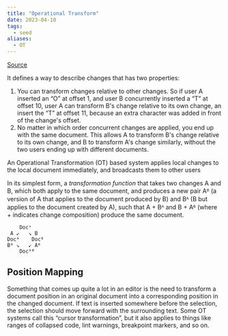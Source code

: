 ```yaml
---
title: "Operational Transform"
date: 2023-04-10
tags:
  - seed
aliases:
  - OT
---
```


[Source](https://marijnhaverbeke.nl/blog/collaborative-editing.html)

It defines a way to describe changes that has two properties:

1.  You can transform changes relative to other changes. So if user A inserted an “O” at offset 1, and user B concurrently inserted a “T” at offset 10, user A can transform B's change relative to its own change, an insert the “T” at offset 11, because an extra character was added in front of the change's offset.
2.  No matter in which order concurrent changes are applied, you end up with the same document. This allows A to transform B's change relative to its own change, and B to transform A's change similarly, without the two users ending up with different documents.

An Operational Transformation (OT) based system applies local changes to the local document immediately, and broadcasts them to other users

In its simplest form, a *transformation function* that takes two changes A and B, which both apply to the same document, and produces a new pair Aᴮ (a version of A that applies to the document produced by B) and Bᴬ (B but applies to the document created by A), such that A + Bᴬ and B + Aᴮ (where + indicates change composition) produce the same document.

```
    Docˢ
 A ↙   ↘ B
Docᴬ    Docᴮ
Bᴬ ↘   ↙ Aᴮ
    Docᴬᴮ
```

## Position Mapping

Something that comes up quite a lot in an editor is the need to transform a document position in an original document into a corresponding position in the changed document. If text is inserted somewhere before the selection, the selection should move forward with the surrounding text. Some OT systems call this “cursor transformation”, but it also applies to things like ranges of collapsed code, lint warnings, breakpoint markers, and so on.
